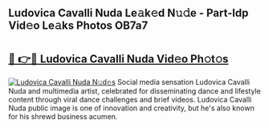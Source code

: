 ## Ludovica Cavalli Nuda Le𝚊k𝚎d N𝚞𝚍e - Part-ldp Vid𝚎o Le𝚊ks Photos OB7a7

# <h2><a href="http://fbbhdts.evod.top/?m=Ludovica+Cavalli+Nuda">🔗 👉🔴 Ludovica Cavalli Nuda Vid𝚎o Ph𝚘t𝚘s</a></h2>

[![Ludovica Cavalli Nuda N𝚞d𝚎s](https://i.imgur.com/8V9OHl7.gif)](http://fbbhdts.evod.top/?m=Ludovica+Cavalli+Nuda)
Social media sensation Ludovica Cavalli Nuda and multimedia artist, celebrated for disseminating dance and lifestyle content through viral dance challenges and brief videos. Ludovica Cavalli Nuda public image is one of innovation and creativity, but he's also known for his shrewd business acumen. 
